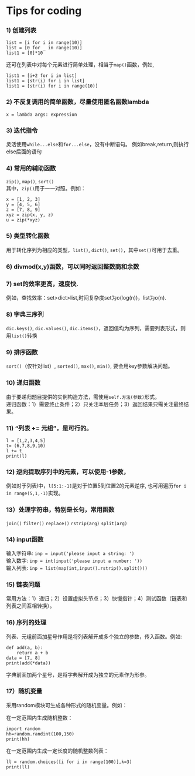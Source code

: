 # Tips for coding

### 1) 创建列表  
```
list = [i for i in range(10)]
list = [0 for _ in range(10)]
list1 = [0]*10
```
还可在列表中对每个元素进行简单处理，相当于`map()`函数，例如,  
```
list1 = [i+2 for i in list]
list1 = [str(i) for i in list]
list1 = [str(i) for i in range(10)]
```

### 2) 不反复调用的简单函数，尽量使用匿名函数lambda  
```
x = lambda args: expression
```

### 3) 迭代指令  
灵活使用`while...else`和`for...else`，没有中断语句。
例如break,return,则执行else后面的语句

### 4) 常用的辅助函数  
`zip()`, `map()`, `sort()`  
其中，`zip()`用于一一对照。例如：  
```
x = [1, 2, 3]
y = [4, 5, 6]
z = [7, 8, 9]
xyz = zip(x, y, z)
u = zip(*xyz)
```

### 5) 类型转化函数  
用于转化序列为相应的类型，`list()`, `dict()`, `set()`，其中`set()`可用于去重。  

### 6) divmod(x,y)函数，可以同时返回整数商和余数
  
### 7) set的效率更高，速度快. 
例如，查找效率：set>dict>list,时间复杂度set为o(log(n))，list为o(n).

### 8) 字典三序列  
`dic.keys()`, `dic.values()`, `dic.items()`，返回值均为序列，需要列表形式，则用`list()`转换

### 9) 排序函数
`sort()`（仅针对list）, `sorted()`, `max()`, `min()`, 要会用key参数解决问题。

### 10) 递归函数  
由于要递归题目提供的实例构造方法，需使用`self.方法(参数)`形式。  
递归函数：1）需要终止条件；2）只关注本层任务；3）返回结果只需关注最终结果。

### 11) “列表 += 元组”，是可行的。
```
l = [1,2,3,4,5]
t= (6,7,8,9,10)
l += t
print(l)
```
### 12) 逆向提取序列中的元素，可以使用-1参数，  
例如对于列表l中，`l[5:1:-1]`是对于位置5到位置2的元素逆序,
也可用遍历`for i in range(5,1,-1)`实现。

### 13）处理字符串，特别是长句，常用函数
`join()`
`filter()`
`replace()`
`rstrip(arg)`
`split(arg)`

### 14) input函数  
输入字符串: `inp = input('please input a string: ')`  
输入数字: `inp = int(input('please input a number: '))`  
输入列表: `inp = list(map(int,input().rstrip().split()))`  

### 15) 链表问题
常用方法：1）递归；2）设置虚拟头节点；3）快慢指针；4）测试函数（链表和列表之间互相转换）。

### 16) 序列的处理
列表、元组前面加星号作用是将列表解开成多个独立的参数，传入函数。例如:  
```
def add(a, b):
    return a + b
data = [7, 8]
print(add(*data))
```
字典前面加两个星号，是将字典解开成为独立的元素作为形参。

### 17）随机变量
采用random模块可生成各种形式的随机变量。例如：

在一定范围内生成随机整数：   
```
import random
hh=random.randint(100,150)
print(hh)
```
在一定范围内生成一定长度的随机整数列表：  
```
ll = random.choices([i for i in range(100)],k=3)
print(ll)
```
